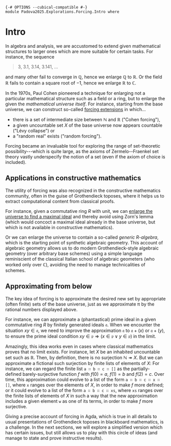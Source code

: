 ```
{-# OPTIONS --cubical-compatible #-}
module Padova2025.Explorations.Forcing.Intro where
```

# Intro

In algebra and analysis, we are accustomed to extend given mathematical
structures to larger ones which are more suitable for certain tasks. For
instance, the sequence

> 3, 3.1, 3.14, 3.141, …

and many other fail to converge in ℚ, hence we enlarge ℚ to ℝ. Or the
field ℝ fails to contain a square root of $-1$, hence we enlarge ℝ to ℂ.

In the 1970s, Paul Cohen pioneered a technique for enlarging not a particular
mathematical structure such as a field or a ring, but to enlarge the given
the *mathematical universe itself*. For instance, starting from the base
universe, we can construct so-called
[forcing extensions](https://en.wikipedia.org/wiki/Forcing_(mathematics))
in which...

- there is a set of intermediate size between ℕ and ℝ ("Cohen forcing"),
- a given uncountable set $X$ of the base universe now appears countable ("Lévy collapse") or
- a "random real" exists ("random forcing").

Forcing became an invaluable tool for exploring the range of
set-theoretic possibility---which is quite large, as the axioms of
Zermelo--Fraenkel set theory vastly underspecify the notion of a set
(even if the axiom of choice is included).


## Applications in constructive mathematics

The utility of forcing was also recognized in the constructive
mathematics community, often in the guise of Grothendieck toposes,
where it helps us to extract computational content from classical
proofs.

For instance, given a commutative ring $R$ with unit, we can [enlarge
the universe to find a maximal ideal](https://github.com/iblech/constructive-maximal-ideals)
and thereby avoid using Zorn's lemma (which would concoct a maximal
ideal already in the base universe, but which is not available in
constructive mathematics).

Or we can enlarge the universe to contain a so-called *generic
$R$-algebra*, which is the starting point of synthetic algebraic
geometry. This account of algebraic geometry allows us to
do modern Grothendieck-style algebraic geometry (over arbitrary
base schemes) using a simple language reminiscient of the classical
Italian school of algebraic geometers (who worked only over ℂ),
avoiding the need to manage technicalities of schemes.


## Approximating from below

The key idea of forcing is to approximate the desired new set by
appropriate (often finite) sets of the base universe, just as we
approximate π by the rational numbers displayed above.

For instance, we can approximate a (phantastical) prime ideal in a
given commutative ring $R$ by finitely generated ideals
$\mathfrak{a}$. When we encounter the situation $xy ∈ \mathfrak{a}$,
we need to improve the approximation $\mathfrak{a}$ to $\mathfrak{a} +
(x)$ or $\mathfrak{a} + (y)$, to ensure the prime ideal condition
$xy ∈ \mathfrak{p} ⇒ (x ∈ \mathfrak{p} \vee y ∈ \mathfrak{p})$
in the limit.

Amazingly, this idea works even in cases where classical mathematics
proves that no limit exists. For instance, let $X$ be
an inhabited uncountable set such as $ℝ$. Then, by definition,
there is no surjection $ℕ ↠ X$. But we can approximate a fictional
such surjection by finite lists of elements of $X$: For instance,
we can regard the finite list `a ∷ b ∷ c ∷ []` as the partially-defined
barely-surjective function $f$ with $f(0) = a$, $f(1) = b$ and $f(2) = c$.
Over time, this approximation could evolve to a list of the form `a ∷ b ∷ c ∷ x ∷ []`,
where `x` ranges over the elements of $X$, in order to make $f$ more defined;
or it could evolve to a list of the form `a ∷ b ∷ c ∷ xs`, where `xs` ranges
over the finite lists of elements of $X$ in such a way that the new
approximation includes a given element `w` as one of its terms, in order
to make $f$ more surjective.

Giving a precise account of forcing in Agda, which is true in all
details to usual presentations of Grothendieck toposes in blackboard
mathematics, is a challenge. In the next sections, we will explore a
simplified version which has certain issues, but still allows us to
play with this circle of ideas (and manage to state and prove
instructive results).
